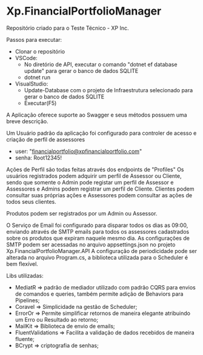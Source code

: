 # Xp.FinancialPortfolioManager

Repositório criado para o Teste Técnico - XP Inc.

Passos para executar:

- Clonar o repositório
- VSCode:
  - No diretório de API, executar o comando "dotnet ef database update" para gerar o banco de dados SQLITE
  - dotnet run    
- VisualStudio:
  - Update-Database com o projeto de Infraestrutura selecionado para gerar o banco de dados SQLITE
  - Executar(F5)

A Aplicação oferece suporte ao Swagger e seus métodos possuem uma breve descrição.

Um Usuário padrão da aplicação foi configurado para controler de acesso e criação de perfil de assessores
  
  - user: "financialportfolio@xpfinancialportfolio.com"
  - senha: Root12345!

Ações de Perfil são todas feitas através dos endpoints de "Profiles"
Os usuários registrados podem adquirir um perfil de Assessor ou Cliente, sendo que somente o Admin pode registar um perfil de Assessor e Assessores e Admins podem registrar um perfil de Cliente.
Clientes podem consultar suas próprias ações e Assessores podem consultar as ações de todos seus clientes.

Produtos podem ser registrados por um Admin ou Assessor.

O Serviço de Email foi configurado para disparar todos os dias as 09:00, enviando através de SMTP emails para todos os assessores cadastrados sobre os produtos que expiram naquele mesmo dia.
As configurações de SMTP podem ser acessadas no arquivo appsettings.json no projeto Xp.FinancialPortfolioManager.API
A configuração de periodicidade pode ser alterada no arquivo Program.cs, a biblioteca utilizada para o Scheduler é bem flexível.

Libs utilizadas:
- MediatR => padrão de mediador utilizado com padrão CQRS para envios de comandos e queries, também permite adição de Behaviors para Pipelines;
- Coravel => Simplicidade na gestão de Scheduler;
- ErrorOr => Permite simplificar retornos de maneira elegante atribuindo um Erro ou Resultado ao retorno;
- MailKit => Biblioteca de envio de emails;
- FluentValidations => Facilita a validação de dados recebidos de maneira fluente;
- BCrypt => criptografia de senhas;
